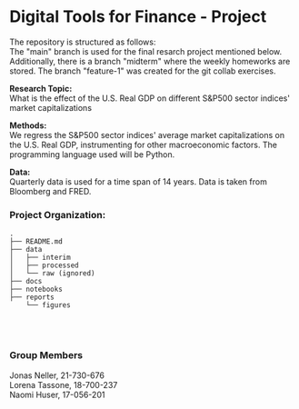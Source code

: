 # Digital Tools for Finance - Project

The repository is structured as follows:<br />
The "main" branch is used for the final resarch project mentioned below. Additionally, there is a branch "midterm" where the weekly homeworks are stored. The branch "feature-1" was created for the git collab exercises.

**Research Topic:**<br />
What is the effect of the U.S. Real GDP on different S&P500 sector indices' market capitalizations

**Methods:**<br />
We regress the S&P500 sector indices' average market capitalizations on the U.S. Real GDP, instrumenting for other macroeconomic factors. The programming language used will be Python.

**Data:**<br />
Quarterly data is used for a time span of 14 years. Data is taken from Bloomberg and FRED.

### Project Organization: 
    .
    ├── README.md
    ├── data
    │   ├── interim
    │   ├── processed
    │   └── raw (ignored)
    ├── docs
    ├── notebooks
    ├── reports
        └── figures


<br /><br />

### Group Members
Jonas Neller, 21-730-676 <br />
Lorena Tassone, 18-700-237 <br />
Naomi Huser, 17-056-201 <br />
